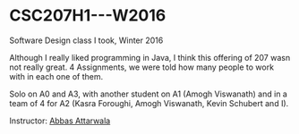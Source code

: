 # CSC207H1---W2016
Software Design class I took, Winter 2016

Although I really liked programming in Java, I think this offering of 207 wasn not really great. 4 Assignments, we were told how many people to work with in each one of them.

Solo on A0 and A3, with another student on A1 (Amogh Viswanath) and in a team of 4 for A2 (Kasra Foroughi, Amogh Viswanath, Kevin Schubert and I).

Instructor: [Abbas Attarwala](http://www.cs.utoronto.ca/~attarwal/)
